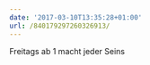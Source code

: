 ```yaml
---
date: '2017-03-10T13:35:28+01:00'
url: /840179297260326913/
---
```

Freitags ab 1 macht jeder Seins
